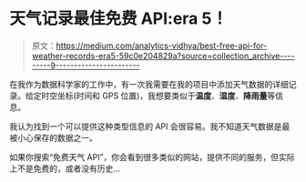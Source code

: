 # 天气记录最佳免费 API:era 5！

> 原文：<https://medium.com/analytics-vidhya/best-free-api-for-weather-records-era5-59c0e204829a?source=collection_archive---------9----------------------->

在我作为数据科学家的工作中，有一次我需要在我的项目中添加天气数据的详细记录。给定时空坐标(时间和 GPS 位置)，我想要类似于**温度**、**湿度**、**降雨量**等信息。

我认为找到一个可以提供这种类型信息的 API 会很容易。我不知道天气数据是最被小心保存的数据之一。

如果你搜索“免费天气 API”，你会看到很多类似的网站，提供不同的服务，但实际上不是免费的，或者没有历史…